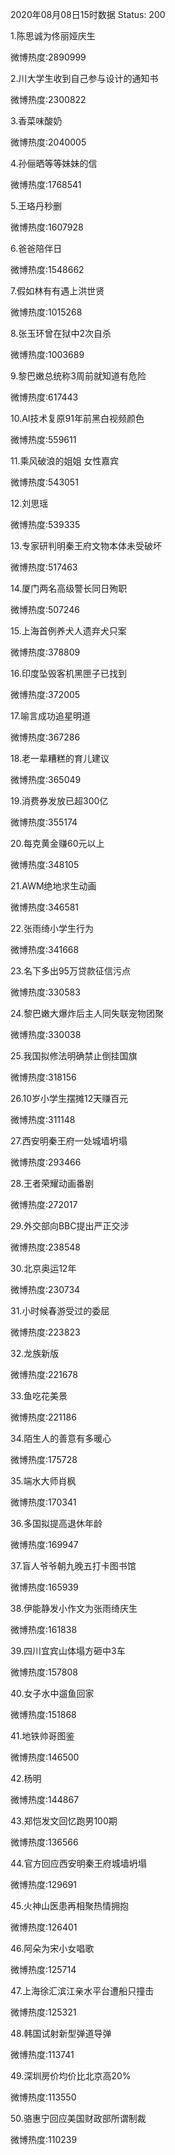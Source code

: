 2020年08月08日15时数据
Status: 200

1.陈思诚为佟丽娅庆生

微博热度:2890999

2.川大学生收到自己参与设计的通知书

微博热度:2300822

3.香菜味酸奶

微博热度:2040005

4.孙俪晒等等妹妹的信

微博热度:1768541

5.王珞丹秒删

微博热度:1607928

6.爸爸陪伴日

微博热度:1548662

7.假如林有有遇上洪世贤

微博热度:1015268

8.张玉环曾在狱中2次自杀

微博热度:1003689

9.黎巴嫩总统称3周前就知道有危险

微博热度:617443

10.AI技术复原91年前黑白视频颜色

微博热度:559611

11.乘风破浪的姐姐 女性嘉宾

微博热度:543051

12.刘思瑶

微博热度:539335

13.专家研判明秦王府文物本体未受破坏

微博热度:517463

14.厦门两名高级警长同日殉职

微博热度:507246

15.上海首例养犬人遗弃犬只案

微博热度:378809

16.印度坠毁客机黑匣子已找到

微博热度:372005

17.喻言成功追星明道

微博热度:367286

18.老一辈糟糕的育儿建议

微博热度:365049

19.消费券发放已超300亿

微博热度:355174

20.每克黄金赚60元以上

微博热度:348105

21.AWM绝地求生动画

微博热度:346581

22.张雨绮小学生行为

微博热度:341668

23.名下多出95万贷款征信污点

微博热度:330583

24.黎巴嫩大爆炸后主人同失联宠物团聚

微博热度:330038

25.我国拟修法明确禁止倒挂国旗

微博热度:318156

26.10岁小学生摆摊12天赚百元

微博热度:311148

27.西安明秦王府一处城墙坍塌

微博热度:293466

28.王者荣耀动画番剧

微博热度:272017

29.外交部向BBC提出严正交涉

微博热度:238548

30.北京奥运12年

微博热度:230734

31.小时候春游受过的委屈

微博热度:223823

32.龙族新版

微博热度:221678

33.鱼吃花美景

微博热度:221186

34.陌生人的善意有多暖心

微博热度:175728

35.端水大师肖枫

微博热度:170341

36.多国拟提高退休年龄

微博热度:169947

37.盲人爷爷朝九晚五打卡图书馆

微博热度:165939

38.伊能静发小作文为张雨绮庆生

微博热度:161838

39.四川宜宾山体塌方砸中3车

微博热度:157808

40.女子水中遛鱼回家

微博热度:151868

41.地铁帅哥图鉴

微博热度:146500

42.杨明

微博热度:144867

43.郑恺发文回忆跑男100期

微博热度:136566

44.官方回应西安明秦王府城墙坍塌

微博热度:129691

45.火神山医患再相聚热情拥抱

微博热度:126401

46.阿朵为宋小女唱歌

微博热度:125714

47.上海徐汇滨江亲水平台遭船只撞击

微博热度:125321

48.韩国试射新型弹道导弹

微博热度:113741

49.深圳房价均价比北京高20%

微博热度:113550

50.骆惠宁回应美国财政部所谓制裁

微博热度:110239

